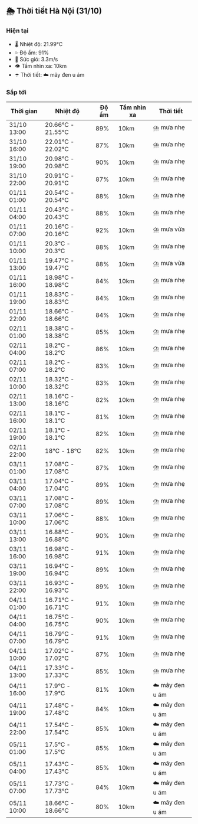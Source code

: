 ## 🌦️ Thời tiết Hà Nội (31/10)

### Hiện tại

- 🌡️ Nhiệt độ: 21.99℃
- 💦 Độ ẩm: 91%
- 💨 Sức gió: 3.3m/s
- 👁️ Tầm nhìn xa: 10km
- ☂️ Thời tiết: ☁️ mây đen u ám

### Sắp tới

| Thời gian | Nhiệt độ | Độ ẩm | Tầm nhìn xa | Thời tiết |
| --- | --- | --- | --- | --- |
| 31/10 13:00 | 20.66℃ - 21.55℃ | 89% | 10km | ⛈️ mưa nhẹ |
| 31/10 16:00 | 22.01℃ - 22.02℃ | 87% | 10km | ⛈️ mưa nhẹ |
| 31/10 19:00 | 20.98℃ - 20.98℃ | 90% | 10km | ⛈️ mưa nhẹ |
| 31/10 22:00 | 20.91℃ - 20.91℃ | 87% | 10km | ⛈️ mưa nhẹ |
| 01/11 01:00 | 20.54℃ - 20.54℃ | 88% | 10km | ⛈️ mưa nhẹ |
| 01/11 04:00 | 20.43℃ - 20.43℃ | 88% | 10km | ⛈️ mưa nhẹ |
| 01/11 07:00 | 20.16℃ - 20.16℃ | 92% | 10km | ⛈️ mưa vừa |
| 01/11 10:00 | 20.3℃ - 20.3℃ | 88% | 10km | ⛈️ mưa nhẹ |
| 01/11 13:00 | 19.47℃ - 19.47℃ | 88% | 10km | ⛈️ mưa vừa |
| 01/11 16:00 | 18.98℃ - 18.98℃ | 84% | 10km | ⛈️ mưa nhẹ |
| 01/11 19:00 | 18.83℃ - 18.83℃ | 84% | 10km | ⛈️ mưa nhẹ |
| 01/11 22:00 | 18.66℃ - 18.66℃ | 84% | 10km | ⛈️ mưa nhẹ |
| 02/11 01:00 | 18.38℃ - 18.38℃ | 85% | 10km | ⛈️ mưa nhẹ |
| 02/11 04:00 | 18.2℃ - 18.2℃ | 86% | 10km | ⛈️ mưa nhẹ |
| 02/11 07:00 | 18.2℃ - 18.2℃ | 83% | 10km | ⛈️ mưa nhẹ |
| 02/11 10:00 | 18.32℃ - 18.32℃ | 83% | 10km | ⛈️ mưa nhẹ |
| 02/11 13:00 | 18.16℃ - 18.16℃ | 82% | 10km | ⛈️ mưa nhẹ |
| 02/11 16:00 | 18.1℃ - 18.1℃ | 81% | 10km | ⛈️ mưa nhẹ |
| 02/11 19:00 | 18.1℃ - 18.1℃ | 82% | 10km | ⛈️ mưa nhẹ |
| 02/11 22:00 | 18℃ - 18℃ | 82% | 10km | ⛈️ mưa nhẹ |
| 03/11 01:00 | 17.08℃ - 17.08℃ | 87% | 10km | ⛈️ mưa nhẹ |
| 03/11 04:00 | 17.04℃ - 17.04℃ | 89% | 10km | ⛈️ mưa nhẹ |
| 03/11 07:00 | 17.08℃ - 17.08℃ | 89% | 10km | ⛈️ mưa nhẹ |
| 03/11 10:00 | 17.06℃ - 17.06℃ | 88% | 10km | ⛈️ mưa nhẹ |
| 03/11 13:00 | 16.88℃ - 16.88℃ | 90% | 10km | ⛈️ mưa nhẹ |
| 03/11 16:00 | 16.98℃ - 16.98℃ | 91% | 10km | ⛈️ mưa nhẹ |
| 03/11 19:00 | 16.94℃ - 16.94℃ | 89% | 10km | ⛈️ mưa nhẹ |
| 03/11 22:00 | 16.93℃ - 16.93℃ | 89% | 10km | ⛈️ mưa nhẹ |
| 04/11 01:00 | 16.71℃ - 16.71℃ | 91% | 10km | ⛈️ mưa nhẹ |
| 04/11 04:00 | 16.75℃ - 16.75℃ | 90% | 10km | ⛈️ mưa nhẹ |
| 04/11 07:00 | 16.79℃ - 16.79℃ | 91% | 10km | ⛈️ mưa nhẹ |
| 04/11 10:00 | 17.02℃ - 17.02℃ | 87% | 10km | ⛈️ mưa nhẹ |
| 04/11 13:00 | 17.33℃ - 17.33℃ | 85% | 10km | ⛈️ mưa nhẹ |
| 04/11 16:00 | 17.9℃ - 17.9℃ | 81% | 10km | ☁️ mây đen u ám |
| 04/11 19:00 | 17.48℃ - 17.48℃ | 84% | 10km | ☁️ mây đen u ám |
| 04/11 22:00 | 17.54℃ - 17.54℃ | 85% | 10km | ☁️ mây đen u ám |
| 05/11 01:00 | 17.5℃ - 17.5℃ | 85% | 10km | ☁️ mây đen u ám |
| 05/11 04:00 | 17.43℃ - 17.43℃ | 85% | 10km | ☁️ mây đen u ám |
| 05/11 07:00 | 17.73℃ - 17.73℃ | 84% | 10km | ☁️ mây đen u ám |
| 05/11 10:00 | 18.66℃ - 18.66℃ | 80% | 10km | ☁️ mây đen u ám |
